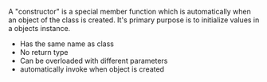 A "constructor" is a special member function which is automatically when an object of the class is created. It's primary purpose is to initialize values in a objects instance.

- Has the same name as class
- No return type
- Can be overloaded with different parameters
- automatically invoke when object is created
